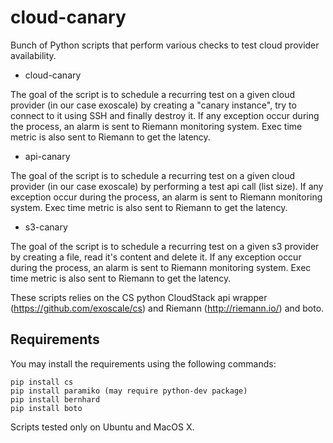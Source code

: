 cloud-canary
============

Bunch of Python scripts that perform various checks to test cloud provider availability.

- cloud-canary

The goal of the script is to schedule a recurring test on a given cloud provider (in our case exoscale) by creating a "canary instance", try to connect to it using SSH and finally destroy it. If any exception occur during the process, an alarm is sent to Riemann monitoring system. Exec time metric is also sent to Riemann to get the latency.

- api-canary

The goal of the script is to schedule a recurring test on a given cloud provider (in our case exoscale) by performing a test api call (list size). If any exception occur during the process, an alarm is sent to Riemann monitoring system. Exec time metric is also sent to Riemann to get the latency.

- s3-canary

The goal of the script is to schedule a recurring test on a given s3 provider by creating a file, read it's content and delete it. If any exception occur during the process, an alarm is sent to Riemann monitoring system. Exec time metric is also sent to Riemann to get the latency.

These scripts relies on the CS python CloudStack api wrapper (https://github.com/exoscale/cs) and Riemann (http://riemann.io/) and boto.

Requirements
------------

You may install the requirements using the following commands:

```
pip install cs
pip install paramiko (may require python-dev package)
pip install bernhard
pip install boto
```

Scripts tested only on Ubuntu and MacOS X.
